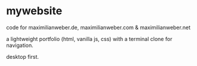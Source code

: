 # mywebsite
code for maximilianweber.de, maximilianweber.com & maximilianweber.net

a lightweight portfolio (html, vanilla js, css) with a terminal clone for navigation.

desktop first.